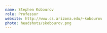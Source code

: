 ```yaml
---
name: Stephen Kobourov
role: Professor
website: http://www.cs.arizona.edu/~kobourov 
photo: headshots/skobourov.png
---
```

